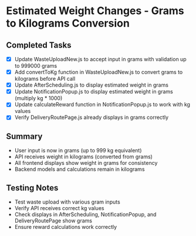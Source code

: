# Estimated Weight Changes - Grams to Kilograms Conversion

## Completed Tasks
- [x] Update WasteUploadNew.js to accept input in grams with validation up to 999000 grams
- [x] Add convertToKg function in WasteUploadNew.js to convert grams to kilograms before API call
- [x] Update AfterScheduling.js to display estimated weight in grams
- [x] Update NotificationPopup.js to display estimated weight in grams (multiply kg * 1000)
- [x] Update calculateReward function in NotificationPopup.js to work with kg values
- [x] Verify DeliveryRoutePage.js already displays in grams correctly

## Summary
- User input is now in grams (up to 999 kg equivalent)
- API receives weight in kilograms (converted from grams)
- All frontend displays show weight in grams for consistency
- Backend models and calculations remain in kilograms

## Testing Notes
- Test waste upload with various gram inputs
- Verify API receives correct kg values
- Check displays in AfterScheduling, NotificationPopup, and DeliveryRoutePage show grams
- Ensure reward calculations work correctly
